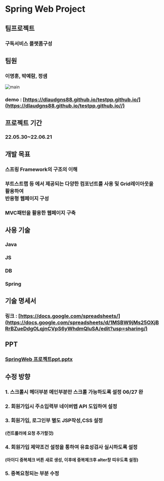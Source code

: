 # Spring Web Project
## 팀프로젝트 
### 구독서비스 플랫폼구성
## 팀원
### 이명훈, 박예람, 정샘

![main](https://user-images.githubusercontent.com/103983433/174878419-5f281fe5-75a7-42ed-a80c-f6714e92a58f.PNG)

### demo : [https://dlaudgns88.github.io/testpp.github.io/](https://dlaudgns88.github.io/testpp.github.io//)
## 프로젝트 기간 
### 22.05.30~22.06.21

## 개발 목표 
### 스프링 Framework의 구조의 이해
### 부트스트랩 등 에서 제공되는 다양한 컴포넌트를 사용 및 Grid레이아웃을 활용하여 <br/> 반응형 웹페이지 구성
### MVC패턴을 활용한 웹페이지 구축

## 사용 기술
### Java
### JS
### DB
### Spring

## 기술 명세서  
### 링크 : [https://docs.google.com/spreadsheets/](https://docs.google.com/spreadsheets/d/1MSBW9jMs25OXjBRrBZueDdgOLqjnCVpS6yWhdmQluSA/edit?usp=sharing/)
## PPT
### [SpringWeb 프로젝트ppt.pptx](https://github.com/dlaudgns88/Springweb/files/8963946/22.06.14.ppt.pptx)

## 수정 방향
### 1. 스크롤시 헤더부분 메인부분만 스크롤 가능하도록 설정 06/27 완
### 2. 회원가입시 주소입력부 네이버맵 API 도입하여 설정 
### 3. 회원가입, 로그인부 별도 JSP작성,CSS 설정
####   (컨트롤러에 요청 추가할것)
### 4. 회원가입 제약조건 설정을 통하여 유효성검사 실시하도록 설정
####  (아이디 중복체크 버튼 새로 생성, 이후에 중복체크후 alter창 띠우도록 설정)
### 5. 중복요청되는 부분 수정 
